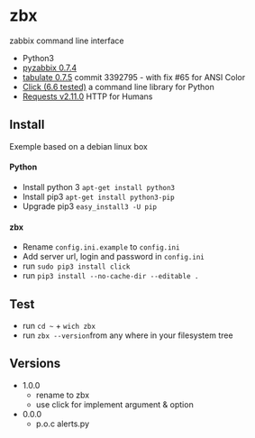 # zbx 
zabbix command line interface 
- Python3
- [pyzabbix 0.7.4](https://github.com/lukecyca/pyzabbix)
- [tabulate 0.7.5](https://bitbucket.org/cesan3/python-tabulate) commit 3392795 - with fix #65 for ANSI Color
- [Click (6.6 tested)](https://github.com/pallets/click) a command line library for Python
- [Requests v2.11.0](https://github.com/kennethreitz/requests) HTTP for Humans

## Install
Exemple based on a debian linux box

#### Python 
- Install python 3 `apt-get install python3` 
- Install pip3 `apt-get install python3-pip`
- Upgrade pip3 `easy_install3 -U pip`

#### zbx 
- Rename `config.ini.example` to `config.ini`
- Add server url, login and password in `config.ini`
- run `sudo pip3 install click`
- run `pip3 install --no-cache-dir --editable .`

## Test
- run `cd ~` + `wich zbx` 
- run `zbx --version`from any where in your filesystem tree

## Versions

- 1.0.0
	- rename to zbx
	- use click for implement argument & option 
- 0.0.0
	- p.o.c alerts.py
